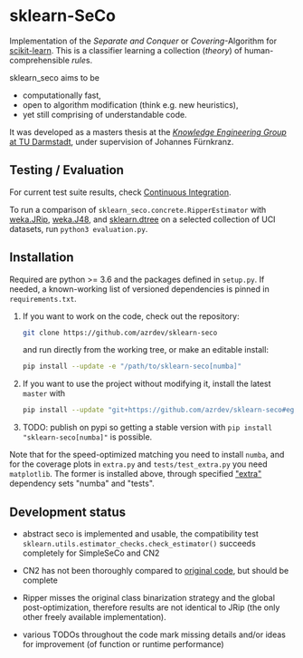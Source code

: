 # sklearn-SeCo

Implementation of the *Separate and Conquer* or *Covering*-Algorithm for [scikit-learn](http://scikit-learn.org).
This is a classifier learning a collection (*theory*) of human-comprehensible *rule*s.

sklearn_seco aims to be
- computationally fast,
- open to algorithm modification (think e.g. new heuristics),
- yet still comprising of understandable code.

It was developed as a masters thesis at the
[*Knowledge Engineering Group* at TU Darmstadt](https://www.ke.tu-darmstadt.de/),
under supervision of Johannes Fürnkranz.


## Testing / Evaluation

For current test suite results, check
[Continuous Integration](https://travis-ci.com/azrdev/sklearn-seco).

To run a comparison of `sklearn_seco.concrete.RipperEstimator` with
[weka.JRip](http://weka.sourceforge.net/doc.stable/weka/classifiers/rules/JRip.html),
[weka.J48](http://weka.sourceforge.net/doc.stable/weka/classifiers/trees/J48.html), and
[sklearn.dtree](https://scikit-learn.org/stable/modules/tree.html)
on a selected collection of UCI datasets, run `python3 evaluation.py`.


## Installation

Required are python >= 3.6 and the packages defined in `setup.py`.
If needed, a known-working list of versioned dependencies is pinned in `requirements.txt`.

1. If you want to work on the code, check out the repository:

    ~~~sh
    git clone https://github.com/azrdev/sklearn-seco
    ~~~

    and run directly from the working tree, or make an editable install:

    ~~~sh
    pip install --update -e "/path/to/sklearn-seco[numba]"
    ~~~

2. If you want to use the project without modifying it, install the latest `master` with

    ~~~sh
    pip install --update "git+https://github.com/azrdev/sklearn-seco#egg=sklearn_seco[numba]"
    ~~~

3. TODO: publish on pypi so getting a stable version with `pip install "sklearn-seco[numba]"` is possible.


Note that for the speed-optimized matching you need to install `numba`,
and for the coverage plots in `extra.py` and `tests/test_extra.py` you need `matplotlib`.
The former is installed above, through specified
["extra"](https://packaging.python.org/tutorials/installing-packages/#installing-setuptools-extras)
dependency sets "numba" and "tests".


## Development status

- abstract seco is implemented and usable, the compatibility test
  `sklearn.utils.estimator_checks.check_estimator()`
  succeeds completely for SimpleSeCo and CN2

- CN2 has not been thoroughly compared to
  [original code](https://www.cs.utexas.edu/users/pclark/software/),
  but should be complete

- Ripper misses the original class binarization strategy and the global post-optimization,
  therefore results are not identical to JRip (the only other freely available implementation).

- various TODOs throughout the code mark missing details
  and/or ideas for improvement (of function or runtime performance)
